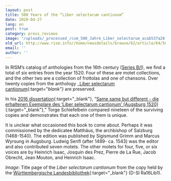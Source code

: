 ```yaml
---
layout: post
title: 500 Years of the “Liber selectarum cantionum”
date: 2020-04-27
lang: en
post: true
category: press_reviews
image: "/uploads/_processed_/csm_500_Jahre_Liber_selectarum_acab537a28.png"
old_url: http://www.rism.info//home/newsdetails/browse/62/article/64/500-years-of-the-liber-selectarum-cantionum.html
email: ''
author: ''
---
```



In RISM’s catalog of anthologies from the 16th century ([Series B/I](/publications.html#c2619)), we find a total of six entries from the year 1520. Four of these are motet collections, and the other two are a collection of frottolas and one of chansons. Over twenty copies from the anthology _[Liber selectarum cantionum](https://opac.rism.info/search?id=993103921&View=rism){:target="_blank"}_ are preserved.

In his [2016 dissertation](https://opac.rism.info/search?id=lit41001162&View=rism){:target="_blank"}, “[Same same but different - die erhaltenen Exemplare des ‘Liber selectarum cantionum’ (Augsburg 1520)](http://othes.univie.ac.at/43236/){:target="_blank"},” Torge Schiefelbein compared nineteen of the surviving copies and demonstrates that each one of them is unique.

It is unclear what occasioned this book to come about. Perhaps it was commissioned by the dedicatee Matthäus, the archbishop of Salzburg (1468-1540). The edition was published by Sigismund Grimm and Marcus Wyrsung in Augsburg. Ludwig Senfl (after 1489- ca. 1543) was the editor and also contributed seven motets. The other motets for four, five, or six voices are by Heinrich Isaac, Josquin des Prez, Pierre de La Rue, Jacob Obrecht, Jean Mouton, and Heinrich Isaac.

_Image_: Title page of the _Liber selectarum cantionum_ from the copy held by the [Württembergische Landesbibliothek](http://nbn-resolving.de/urn:nbn:de:bsz:24-digibib-bsz3701648148){:target="_blank"} (D-Sl Ra16Lib1).



<script type="text/javascript">var switchTo5x=true;</script><script type="text/javascript" src="http://w.sharethis.com/button/buttons.js"></script><script type="text/javascript">stLight.options({publisher: "9b601438-1ce1-49d8-bfd7-9cff5df54c17", doNotHash: false, doNotCopy: false, hashAddressBar: false});</script>